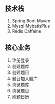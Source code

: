 ## 技术栈

1. Spring Boot  Maven
2. Mysql MybatisPlus
3. Redis Caffeine

## 核心业务

1. 注册登录
2. 创建题库
3. 创建题目
4. 题目加入题库
5. 浏览题库
6. 浏览题目
7. 刷题日历